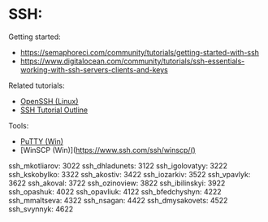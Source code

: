 SSH:
==============

Getting started: 
- https://semaphoreci.com/community/tutorials/getting-started-with-ssh
- https://www.digitalocean.com/community/tutorials/ssh-essentials-working-with-ssh-servers-clients-and-keys

Related tutorials:
- [OpenSSH (Linux)](https://www.ssh.com/ssh/command/)
- [SSH Tutorial Outline](http://aperiodic.net/phil/ssh/)

Tools:
- [PuTTY (Win)](https://www.chiark.greenend.org.uk/~sgtatham/putty/latest.html)
- [WinSCP (Win)](https://www.ssh.com/ssh/winscp/()



ssh_mkotliarov: 3022
ssh_dhladunets: 3122
ssh_igolovatyy: 3222
ssh_kskobylko: 3322
ssh_akostiv: 3422
ssh_iozarkiv: 3522
ssh_vpavlyk: 3622
ssh_akoval: 3722
ssh_ozinoview: 3822
ssh_ibilinskyi: 3922
ssh_opashuk: 4022
ssh_opavliuk: 4122
ssh_bfedchyshyn: 4222
ssh_mmaltseva: 4322
ssh_nsagan: 4422
ssh_dmysakovets: 4522
ssh_svynnyk: 4622

